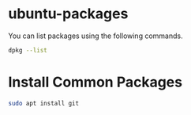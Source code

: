 # ubuntu-packages

You can list packages using the following commands. 

```bash
dpkg --list
```

# Install Common Packages

```bash
sudo apt install git
```
